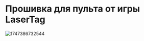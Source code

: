 # Прошивка для пульта от игры LaserTag
![1747386732544](https://github.com/user-attachments/assets/5ec989f8-261b-4723-83e0-3c82e084ad49)
